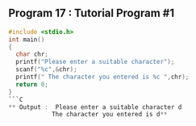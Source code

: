 ## Program 17 : Tutorial Program #1
```C
#include <stdio.h>
int main()
{
  char chr;
  printf("Please enter a suitable character");
  scanf("%c",&chr);
  printf(" The character you entered is %c ",chr);
  return 0;
}
```C
** Output :  Please enter a suitable character d
            The character you entered is d**

